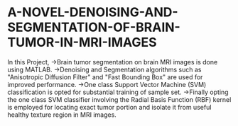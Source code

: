 # A-NOVEL-DENOISING-AND-SEGMENTATION-OF-BRAIN-TUMOR-IN-MRI-IMAGES
In this Project,
->Brain tumor segmentation on brain MRI images is done using MATLAB.
->Denoising and Segmentation algorithms such as "Anisotropic Diffusion Filter" and "Fast Bounding Box" are used for improved performance.
->One class Support Vector Machine (SVM) classification is opted for substantial training of sample set.
->Finally opting the one class SVM classifier involving the Radial Basis Function (RBF) kernel is employed for locating exact tumor portion and isolate it from useful healthy texture region in MRI images.
